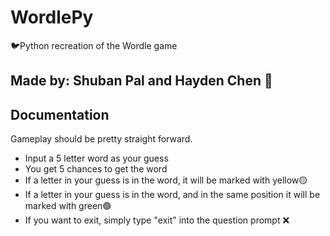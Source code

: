 # WordlePy
🐦Python recreation of the Wordle game

## Made by: Shuban Pal and Hayden Chen 🤠

## Documentation
Gameplay should be pretty straight forward. 

* Input a 5 letter word as your guess
* You get 5 chances to get the word 
* If a letter in your guess is in the word, it will be marked with yellow🟡
* If a letter in your guess is in the word, and in the same position it will be marked with green🟢
* If you want to exit, simply type "exit" into the question prompt ❌
